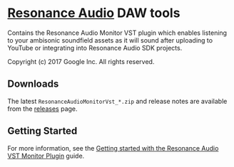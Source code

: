 # [Resonance Audio](//developers.google.com/resonance-audio) DAW tools

Contains the Resonance Audio Monitor VST plugin which enables listening to your ambisonic soundfield assets as it will sound after uploading to YouTube or integrating into Resonance Audio SDK projects. 

Copyright (c) 2017 Google Inc. All rights reserved.

## Downloads

The latest `ResonanceAudioMonitorVst_*.zip` and release notes are available from the
[releases](//github.com/resonance-audio/resonance-audio-daw-tools/releases)
page.

## Getting Started

For more information, see the [Getting started with the Resonance Audio VST Monitor Plugin](//developers.google.com/resonance-audio/develop/vst-monitor/getting-started) guide.

